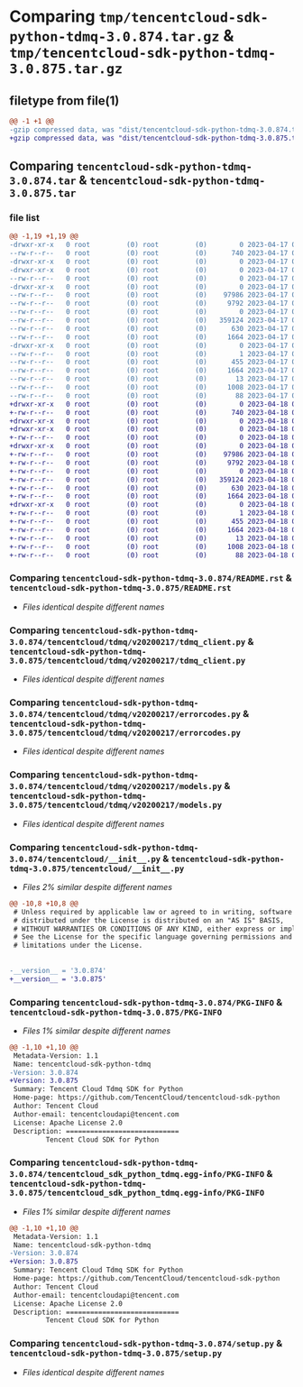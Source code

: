 # Comparing `tmp/tencentcloud-sdk-python-tdmq-3.0.874.tar.gz` & `tmp/tencentcloud-sdk-python-tdmq-3.0.875.tar.gz`

## filetype from file(1)

```diff
@@ -1 +1 @@
-gzip compressed data, was "dist/tencentcloud-sdk-python-tdmq-3.0.874.tar", last modified: Mon Apr 17 00:50:57 2023, max compression
+gzip compressed data, was "dist/tencentcloud-sdk-python-tdmq-3.0.875.tar", last modified: Tue Apr 18 00:58:15 2023, max compression
```

## Comparing `tencentcloud-sdk-python-tdmq-3.0.874.tar` & `tencentcloud-sdk-python-tdmq-3.0.875.tar`

### file list

```diff
@@ -1,19 +1,19 @@
-drwxr-xr-x   0 root         (0) root         (0)        0 2023-04-17 00:50:57.000000 tencentcloud-sdk-python-tdmq-3.0.874/
--rw-r--r--   0 root         (0) root         (0)      740 2023-04-17 00:50:57.000000 tencentcloud-sdk-python-tdmq-3.0.874/README.rst
-drwxr-xr-x   0 root         (0) root         (0)        0 2023-04-17 00:50:57.000000 tencentcloud-sdk-python-tdmq-3.0.874/tencentcloud/
-drwxr-xr-x   0 root         (0) root         (0)        0 2023-04-17 00:50:57.000000 tencentcloud-sdk-python-tdmq-3.0.874/tencentcloud/tdmq/
--rw-r--r--   0 root         (0) root         (0)        0 2023-04-17 00:50:57.000000 tencentcloud-sdk-python-tdmq-3.0.874/tencentcloud/tdmq/__init__.py
-drwxr-xr-x   0 root         (0) root         (0)        0 2023-04-17 00:50:57.000000 tencentcloud-sdk-python-tdmq-3.0.874/tencentcloud/tdmq/v20200217/
--rw-r--r--   0 root         (0) root         (0)    97986 2023-04-17 00:50:57.000000 tencentcloud-sdk-python-tdmq-3.0.874/tencentcloud/tdmq/v20200217/tdmq_client.py
--rw-r--r--   0 root         (0) root         (0)     9792 2023-04-17 00:50:57.000000 tencentcloud-sdk-python-tdmq-3.0.874/tencentcloud/tdmq/v20200217/errorcodes.py
--rw-r--r--   0 root         (0) root         (0)        0 2023-04-17 00:50:57.000000 tencentcloud-sdk-python-tdmq-3.0.874/tencentcloud/tdmq/v20200217/__init__.py
--rw-r--r--   0 root         (0) root         (0)   359124 2023-04-17 00:50:57.000000 tencentcloud-sdk-python-tdmq-3.0.874/tencentcloud/tdmq/v20200217/models.py
--rw-r--r--   0 root         (0) root         (0)      630 2023-04-17 00:50:57.000000 tencentcloud-sdk-python-tdmq-3.0.874/tencentcloud/__init__.py
--rw-r--r--   0 root         (0) root         (0)     1664 2023-04-17 00:50:57.000000 tencentcloud-sdk-python-tdmq-3.0.874/PKG-INFO
-drwxr-xr-x   0 root         (0) root         (0)        0 2023-04-17 00:50:57.000000 tencentcloud-sdk-python-tdmq-3.0.874/tencentcloud_sdk_python_tdmq.egg-info/
--rw-r--r--   0 root         (0) root         (0)        1 2023-04-17 00:50:57.000000 tencentcloud-sdk-python-tdmq-3.0.874/tencentcloud_sdk_python_tdmq.egg-info/dependency_links.txt
--rw-r--r--   0 root         (0) root         (0)      455 2023-04-17 00:50:57.000000 tencentcloud-sdk-python-tdmq-3.0.874/tencentcloud_sdk_python_tdmq.egg-info/SOURCES.txt
--rw-r--r--   0 root         (0) root         (0)     1664 2023-04-17 00:50:57.000000 tencentcloud-sdk-python-tdmq-3.0.874/tencentcloud_sdk_python_tdmq.egg-info/PKG-INFO
--rw-r--r--   0 root         (0) root         (0)       13 2023-04-17 00:50:57.000000 tencentcloud-sdk-python-tdmq-3.0.874/tencentcloud_sdk_python_tdmq.egg-info/top_level.txt
--rw-r--r--   0 root         (0) root         (0)     1008 2023-04-17 00:50:57.000000 tencentcloud-sdk-python-tdmq-3.0.874/setup.py
--rw-r--r--   0 root         (0) root         (0)       88 2023-04-17 00:50:57.000000 tencentcloud-sdk-python-tdmq-3.0.874/setup.cfg
+drwxr-xr-x   0 root         (0) root         (0)        0 2023-04-18 00:58:15.000000 tencentcloud-sdk-python-tdmq-3.0.875/
+-rw-r--r--   0 root         (0) root         (0)      740 2023-04-18 00:58:15.000000 tencentcloud-sdk-python-tdmq-3.0.875/README.rst
+drwxr-xr-x   0 root         (0) root         (0)        0 2023-04-18 00:58:15.000000 tencentcloud-sdk-python-tdmq-3.0.875/tencentcloud/
+drwxr-xr-x   0 root         (0) root         (0)        0 2023-04-18 00:58:15.000000 tencentcloud-sdk-python-tdmq-3.0.875/tencentcloud/tdmq/
+-rw-r--r--   0 root         (0) root         (0)        0 2023-04-18 00:58:15.000000 tencentcloud-sdk-python-tdmq-3.0.875/tencentcloud/tdmq/__init__.py
+drwxr-xr-x   0 root         (0) root         (0)        0 2023-04-18 00:58:15.000000 tencentcloud-sdk-python-tdmq-3.0.875/tencentcloud/tdmq/v20200217/
+-rw-r--r--   0 root         (0) root         (0)    97986 2023-04-18 00:58:15.000000 tencentcloud-sdk-python-tdmq-3.0.875/tencentcloud/tdmq/v20200217/tdmq_client.py
+-rw-r--r--   0 root         (0) root         (0)     9792 2023-04-18 00:58:15.000000 tencentcloud-sdk-python-tdmq-3.0.875/tencentcloud/tdmq/v20200217/errorcodes.py
+-rw-r--r--   0 root         (0) root         (0)        0 2023-04-18 00:58:15.000000 tencentcloud-sdk-python-tdmq-3.0.875/tencentcloud/tdmq/v20200217/__init__.py
+-rw-r--r--   0 root         (0) root         (0)   359124 2023-04-18 00:58:15.000000 tencentcloud-sdk-python-tdmq-3.0.875/tencentcloud/tdmq/v20200217/models.py
+-rw-r--r--   0 root         (0) root         (0)      630 2023-04-18 00:58:15.000000 tencentcloud-sdk-python-tdmq-3.0.875/tencentcloud/__init__.py
+-rw-r--r--   0 root         (0) root         (0)     1664 2023-04-18 00:58:15.000000 tencentcloud-sdk-python-tdmq-3.0.875/PKG-INFO
+drwxr-xr-x   0 root         (0) root         (0)        0 2023-04-18 00:58:15.000000 tencentcloud-sdk-python-tdmq-3.0.875/tencentcloud_sdk_python_tdmq.egg-info/
+-rw-r--r--   0 root         (0) root         (0)        1 2023-04-18 00:58:15.000000 tencentcloud-sdk-python-tdmq-3.0.875/tencentcloud_sdk_python_tdmq.egg-info/dependency_links.txt
+-rw-r--r--   0 root         (0) root         (0)      455 2023-04-18 00:58:15.000000 tencentcloud-sdk-python-tdmq-3.0.875/tencentcloud_sdk_python_tdmq.egg-info/SOURCES.txt
+-rw-r--r--   0 root         (0) root         (0)     1664 2023-04-18 00:58:15.000000 tencentcloud-sdk-python-tdmq-3.0.875/tencentcloud_sdk_python_tdmq.egg-info/PKG-INFO
+-rw-r--r--   0 root         (0) root         (0)       13 2023-04-18 00:58:15.000000 tencentcloud-sdk-python-tdmq-3.0.875/tencentcloud_sdk_python_tdmq.egg-info/top_level.txt
+-rw-r--r--   0 root         (0) root         (0)     1008 2023-04-18 00:58:15.000000 tencentcloud-sdk-python-tdmq-3.0.875/setup.py
+-rw-r--r--   0 root         (0) root         (0)       88 2023-04-18 00:58:15.000000 tencentcloud-sdk-python-tdmq-3.0.875/setup.cfg
```

### Comparing `tencentcloud-sdk-python-tdmq-3.0.874/README.rst` & `tencentcloud-sdk-python-tdmq-3.0.875/README.rst`

 * *Files identical despite different names*

### Comparing `tencentcloud-sdk-python-tdmq-3.0.874/tencentcloud/tdmq/v20200217/tdmq_client.py` & `tencentcloud-sdk-python-tdmq-3.0.875/tencentcloud/tdmq/v20200217/tdmq_client.py`

 * *Files identical despite different names*

### Comparing `tencentcloud-sdk-python-tdmq-3.0.874/tencentcloud/tdmq/v20200217/errorcodes.py` & `tencentcloud-sdk-python-tdmq-3.0.875/tencentcloud/tdmq/v20200217/errorcodes.py`

 * *Files identical despite different names*

### Comparing `tencentcloud-sdk-python-tdmq-3.0.874/tencentcloud/tdmq/v20200217/models.py` & `tencentcloud-sdk-python-tdmq-3.0.875/tencentcloud/tdmq/v20200217/models.py`

 * *Files identical despite different names*

### Comparing `tencentcloud-sdk-python-tdmq-3.0.874/tencentcloud/__init__.py` & `tencentcloud-sdk-python-tdmq-3.0.875/tencentcloud/__init__.py`

 * *Files 2% similar despite different names*

```diff
@@ -10,8 +10,8 @@
 # Unless required by applicable law or agreed to in writing, software
 # distributed under the License is distributed on an "AS IS" BASIS,
 # WITHOUT WARRANTIES OR CONDITIONS OF ANY KIND, either express or implied.
 # See the License for the specific language governing permissions and
 # limitations under the License.
 
 
-__version__ = '3.0.874'
+__version__ = '3.0.875'
```

### Comparing `tencentcloud-sdk-python-tdmq-3.0.874/PKG-INFO` & `tencentcloud-sdk-python-tdmq-3.0.875/PKG-INFO`

 * *Files 1% similar despite different names*

```diff
@@ -1,10 +1,10 @@
 Metadata-Version: 1.1
 Name: tencentcloud-sdk-python-tdmq
-Version: 3.0.874
+Version: 3.0.875
 Summary: Tencent Cloud Tdmq SDK for Python
 Home-page: https://github.com/TencentCloud/tencentcloud-sdk-python
 Author: Tencent Cloud
 Author-email: tencentcloudapi@tencent.com
 License: Apache License 2.0
 Description: ============================
         Tencent Cloud SDK for Python
```

### Comparing `tencentcloud-sdk-python-tdmq-3.0.874/tencentcloud_sdk_python_tdmq.egg-info/PKG-INFO` & `tencentcloud-sdk-python-tdmq-3.0.875/tencentcloud_sdk_python_tdmq.egg-info/PKG-INFO`

 * *Files 1% similar despite different names*

```diff
@@ -1,10 +1,10 @@
 Metadata-Version: 1.1
 Name: tencentcloud-sdk-python-tdmq
-Version: 3.0.874
+Version: 3.0.875
 Summary: Tencent Cloud Tdmq SDK for Python
 Home-page: https://github.com/TencentCloud/tencentcloud-sdk-python
 Author: Tencent Cloud
 Author-email: tencentcloudapi@tencent.com
 License: Apache License 2.0
 Description: ============================
         Tencent Cloud SDK for Python
```

### Comparing `tencentcloud-sdk-python-tdmq-3.0.874/setup.py` & `tencentcloud-sdk-python-tdmq-3.0.875/setup.py`

 * *Files identical despite different names*

